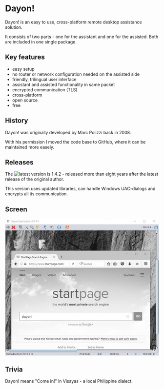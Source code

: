 # Dayon!
Dayon! is an easy to use, cross-platform remote desktop assistance solution.

It consists of two parts - one for the assistant and one for the assisted. Both are included in one single package.

## Key features

- easy setup
- no router or network configuration needed on the assisted side
- friendly, trilingual user interface
- assistant and assisted functionality in same packet
- encrypted communication (TLS)
- cross-platform
- open source
- free

## History

Dayon! was originally developed by Marc Polizzi back in 2008.

With his permission I moved the code base to GitHub, where it can be maintained more easely.

## Releases

The ![latest version](https://github.com/RetGal/Dayon/releases/latest) is 1.4.2 - released more than eight years after the latest release of the original author.

This version uses updated libraries, can handle Windows UAC-dialogs and encrypts all its communication.

## Screen

![Assistant connected](/resources/doc/html/assistant_connected.jpg?raw=true "Assistant connected")

## Trivia

Dayon! means "Come in!" in Visayas - a local Philippine dialect. 

